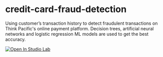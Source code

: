 # credit-card-fraud-detection
Using customer’s transaction history to detect fraudulent transactions on Think Pacific's online payment platform. Decision trees, artificial neural networks and logistic regression ML models are used to get the best accuracy. 

[![Open In Studio Lab](https://studiolab.sagemaker.aws/studiolab.svg)](https://studiolab.sagemaker.aws/import/github/fitzroypet/credit-card-fraud-detection/blob/master/path/to/notebook.ipynb)
